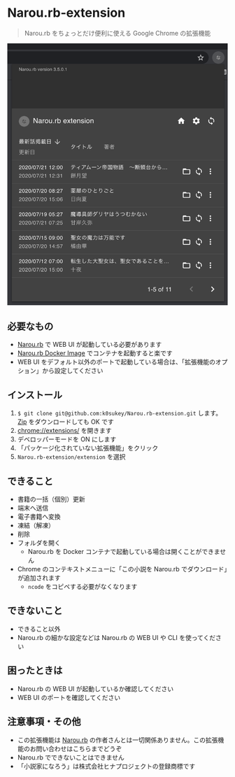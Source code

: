 # Narou.rb-extension

> Narou.rb をちょっとだけ便利に使える Google Chrome の拡張機能

![ポップアップ](assets/popup.png)

## 必要なもの

- [Narou.rb](https://github.com/whiteleaf7/narou) で WEB UI が起動している必要があります
- [Narou.rb Docker Image](https://github.com/whiteleaf7/narou-docker) でコンテナを起動すると楽です
- WEB UI をデフォルト以外のポートで起動している場合は、「拡張機能のオプション」から設定してください

## インストール

1. `$ git clone git@github.com:k0sukey/Narou.rb-extension.git` します。[Zip](https://github.com/k0sukey/Narou.rb-extension/archive/master.zip) をダウンロードしても OK です
2. [chrome://extensions/](chrome://extensions/) を開きます
3. デベロッパーモードを ON にします
4. 「パッケージ化されていない拡張機能」をクリック
5. `Narou.rb-extension/extension` を選択

## できること

- 書籍の一括（個別）更新
- 端末へ送信
- 電子書籍へ変換
- 凍結（解凍）
- 削除
- フォルダを開く
  - Narou.rb を Docker コンテナで起動している場合は開くことができません
- Chrome のコンテキストメニューに「この小説を Narou.rb でダウンロード」が追加されます
  - `ncode` をコピペする必要がなくなります

## できないこと

- できること以外
- Narou.rb の細かな設定などは Narou.rb の WEB UI や CLI を使ってください

## 困ったときは

- Narou.rb の WEB UI が起動しているか確認してください
- WEB UI のポートを確認してください

## 注意事項・その他

- この拡張機能は [Narou.rb](https://github.com/whiteleaf7/narou) の作者さんとは一切関係ありません。この拡張機能のお問い合わせはこちらまでどうぞ
- Narou.rb でできないことはできません
- 「小説家になろう」は株式会社ヒナプロジェクトの登録商標です
